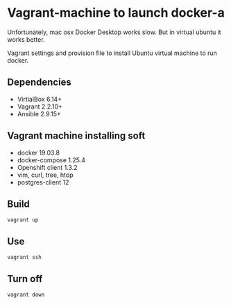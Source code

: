 # Vagrant-machine to launch docker-а

Unfortunately, mac osx Docker Desktop works slow. But in virtual ubuntu it works better.

Vagrant settings and provision file to install Ubuntu virtual machine to run docker.

## Dependencies
- VirtialBox 6.14+
- Vagrant 2.2.10+
- Ansible 2.9.15+

## Vagrant machine installing soft
- docker 19.03.8
- docker-compose 1.25.4
- Openshift client 1.3.2
- vim, curl, tree, htop
- postgres-client 12

## Build
`vagrant up`

## Use
`vagrant ssh`

## Turn off
`vagrant down`
